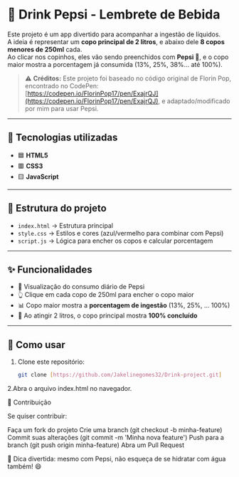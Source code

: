 # 🥤 Drink Pepsi - Lembrete de Bebida

Este projeto é um app divertido para acompanhar a ingestão de líquidos.  
A ideia é representar um **copo principal de 2 litros**, e abaixo dele **8 copos menores de 250ml** cada.  
Ao clicar nos copinhos, eles vão sendo preenchidos com **Pepsi 🥤**, e o copo maior mostra a porcentagem já consumida (13%, 25%, 38%... até 100%).  

> ⚠️ **Créditos:** Este projeto foi baseado no código original de Florin Pop, encontrado no CodePen: [https://codepen.io/FlorinPop17/pen/ExajrQJ](https://codepen.io/FlorinPop17/pen/ExajrQJ), e adaptado/modificado por mim para usar Pepsi.  

---

## 🚀 Tecnologias utilizadas
- 🟦 **HTML5**  
- 🟥 **CSS3**  
- 🟨 **JavaScript**  

---

## 📂 Estrutura do projeto
- `index.html` → Estrutura principal  
- `style.css` → Estilos e cores (azul/vermelho para combinar com Pepsi)  
- `script.js` → Lógica para encher os copos e calcular porcentagem  

---

## ✨ Funcionalidades
- 🥤 Visualização do consumo diário de Pepsi  
- 👆 Clique em cada copo de 250ml para encher o copo maior  
- 📊 Copo maior mostra a **porcentagem de ingestão** (13%, 25%, … 100%)  
- 🎉 Ao atingir 2 litros, o copo principal mostra **100% concluído**  


---

## 🔧 Como usar
1. Clone este repositório:
   ```bash
   git clone [https://github.com/Jakelinegomes32/Drink-project.git]

2.Abra o arquivo index.html no navegador.


🤝 Contribuição

Se quiser contribuir:

Faça um fork do projeto
Crie uma branch (git checkout -b minha-feature)
Commit suas alterações (git commit -m 'Minha nova feature')
Push para a branch (git push origin minha-feature)
Abra um Pull Request


💙 Dica divertida: mesmo com Pepsi, não esqueça de se hidratar com água também! 😄
